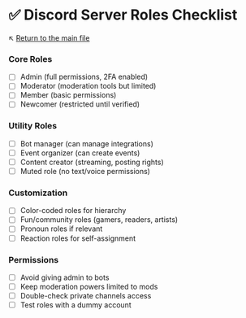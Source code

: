 # ✅ Discord Server Roles Checklist

↖️ [Return to the main file](../README.md)

### Core Roles
- [ ] Admin (full permissions, 2FA enabled)
- [ ] Moderator (moderation tools but limited)
- [ ] Member (basic permissions)
- [ ] Newcomer (restricted until verified)

### Utility Roles
- [ ] Bot manager (can manage integrations)
- [ ] Event organizer (can create events)
- [ ] Content creator (streaming, posting rights)
- [ ] Muted role (no text/voice permissions)

### Customization
- [ ] Color-coded roles for hierarchy
- [ ] Fun/community roles (gamers, readers, artists)
- [ ] Pronoun roles if relevant
- [ ] Reaction roles for self-assignment

### Permissions
- [ ] Avoid giving admin to bots
- [ ] Keep moderation powers limited to mods
- [ ] Double-check private channels access
- [ ] Test roles with a dummy account